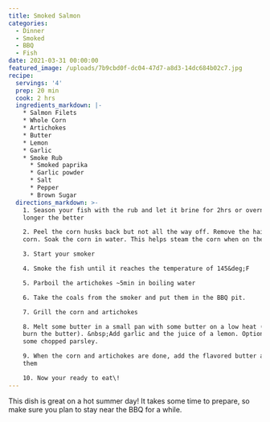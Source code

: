 ```yaml
---
title: Smoked Salmon
categories:
  - Dinner
  - Smoked
  - BBQ
  - Fish
date: 2021-03-31 00:00:00
featured_image: /uploads/7b9cbd0f-dc04-47d7-a8d3-14dc684b02c7.jpg
recipe:
  servings: '4'
  prep: 20 min
  cook: 2 hrs
  ingredients_markdown: |-
    * Salmon Filets
    * Whole Corn
    * Artichokes
    * Butter
    * Lemon
    * Garlic
    * Smoke Rub
      * Smoked paprika
      * Garlic powder
      * Salt
      * Pepper
      * Brown Sugar
  directions_markdown: >-
    1. Season your fish with the rub and let it brine for 2hrs or overnight. The
    longer the better

    2. Peel the corn husks back but not all the way off. Remove the hair for the
    corn. Soak the corn in water. This helps steam the corn when on the BBQ.

    3. Start your smoker

    4. Smoke the fish until it reaches the temperature of 145&deg;F

    5. Parboil the artichokes ~5min in boiling water

    6. Take the coals from the smoker and put them in the BBQ pit.

    7. Grill the corn and artichokes

    8. Melt some butter in a small pan with some butter on a low heat (don’t
    burn the butter). &nbsp;Add garlic and the juice of a lemon. Optionally add
    some chopped parsley.

    9. When the corn and artichokes are done, add the flavored butter all over
    them

    10. Now your ready to eat\!
---
```

This dish is great on a hot summer day\! It takes some time to prepare, so make sure you plan to stay near the BBQ for a while.
